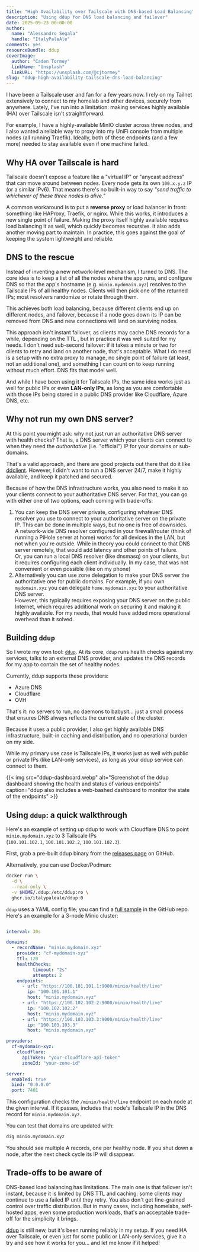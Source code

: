 ```yaml
---
title: "High Availability over Tailscale with DNS-based Load Balancing"
description: "Using ddup for DNS load balancing and failover"
date: 2025-09-23 00:00:00
author:
  name: "Alessandro Segala"
  handle: "ItalyPaleAle"
comments: yes
resourceBundle: ddup
coverImage:
  author: "Caden Tormey"
  linkName: "Unsplash"
  linkURL: "https://unsplash.com/@cjtormey"
slug: "ddup-high-availability-tailscale-dns-load-balancing"
---
```


I have been a  Tailscale user and fan for a few years now. I rely on my Tailnet extensively to connect to my homelab and other devices, securely from anywhere. Lately, I've run into a limitation: making services highly available (HA) over Tailscale isn't straightforward.

For example, I have a highly-available MinIO cluster across three nodes, and I also wanted a reliable way to proxy into my UniFi console from multiple nodes (all running Traefik). Ideally, both of these endpoints (and a few more) needed to stay available even if one machine failed.

## Why HA over Tailscale is hard

Tailscale doesn't expose a feature like a "virtual IP" or "anycast address" that can move around between nodes. Every node gets its own `100.x.y.z` IP (or a similar IPv6). That means there's no built-in way to say *"send traffic to whichever of these three nodes is alive."*

A common workaround is to put a **reverse proxy** or load balancer in front: something like HAProxy, Traefik, or nginx. While this works, it introduces a new single point of failure. Making the proxy itself highly available requires load balancing it as well, which quickly becomes recursive. It also adds another moving part to maintain. In practice, this goes against the goal of keeping the system lightweight and reliable.

## DNS to the rescue

Instead of inventing a new network-level mechanism, I turned to DNS. The core idea is to keep a list of all the nodes where the app runs, and configure DNS so that the app's hostname (e.g. `minio.mydomain.xyz`) resolves to the Tailscale IPs of all healthy nodes. Clients will then pick one of the returned IPs; most resolvers randomize or rotate through them.

This achieves both load balancing, because different clients end up on different nodes, and failover, because if a node goes down its IP can be removed from DNS and new connections will land on surviving nodes.

This approach isn't instant failover, as clients may cache DNS records for a while, depending on the TTL , but in practice it was well suited for my needs. I don't need sub-second failover: if it takes a minute or two for clients to retry and land on another node, that's acceptable. What I do need is a setup with no extra proxy to manage, no single point of failure (at least, not an additional one), and something I can count on to keep running without much effort. DNS fits that model well.

And while I have been using it for Tailscale IPs, the same idea works just as well for public IPs or even **LAN-only IPs**, as long as you are comfortable with those IPs being stored in a public DNS provider like Cloudflare, Azure DNS, etc.

## Why not run my own DNS server?

At this point you might ask: why not just run an authoritative DNS server with health checks? That is, a DNS server which your clients can connect to when they need the *authoritative* (i.e. "official") IP for your domains or sub-domains.

That's a valid approach, and there are good projects out there that do it like [ddclient](https://github.com/ddclient/ddclient). However, I didn't want to run a DNS server 24/7, make it highly available, and keep it patched and secured.

Because of how the DNS infrastructure works, you also need to make it so your clients connect to your authoritative DNS server. For that, you can go with either one of two options, each coming with trade-offs:

1. You can keep the DNS server private, configuring whatever DNS resolver you use to connect to your authoritative server on the private IP. This can be done in multiple ways, but no one is free of downsides.  
  A network-wide DNS resolver configured in your firewall/router (think of running a PiHole server at home) works for all devices in the LAN, but not when you're outside. While in theory you could connect to that DNS server remotely, that would add latency and other points of failure.  
  Or, you can run a local DNS resolver (like dnsmasq) on your clients, but it requires configuring each client individually. In my case, that was not convenient or even possible (like on my phone)
2. Alternatively you can use zone delegation to make your DNS server the authoritative one for public domains. For example, if you own `mydomain.xyz` you can delegate `home.mydomain.xyz` to your authoritative DNS server.  
  However, this typically requires exposing your DNS server on the public Internet, which requires additional work on securing it and making it highly available. For my needs, that would have added more operational overhead than it solved.

## Building `ddup`

So I wrote my own tool: [`ddup`](https://github.com/ItalyPaleAle/ddup). At its core, `ddup` runs health checks against my services, talks to an external DNS provider, and updates the DNS records for my app to contain the set of healthy nodes.

Currently, ddup supports these providers:

- Azure DNS
- Cloudflare
- OVH

That's it: no servers to run, no daemons to babysit… just a small process that ensures DNS always reflects the current state of the cluster.

Because it uses a public provider, I also get highly available DNS infrastructure, built-in caching and distribution, and no operational burden on my side.

While my primary use case is Tailscale IPs, it works just as well with public or private IPs (like LAN-only services), as long as your ddup service can connect to them.

{{< img src="ddup-dashboard.webp" alt="Screenshot of the ddup dashboard showing the health and status of various endpoints" caption="ddup also includes a web-bashed dashboard to monitor the state of the endpoints" >}}

## Using `ddup`: a quick walkthrough

Here's an example of setting up ddup to work with Cloudflare DNS to point `minio.mydomain.xyz` to 3 Tailscale IPs (`100.101.102.1`, `100.101.102.2`, `100.101.102.3`).

First, grab a pre-built ddup binary from the [releases page](https://github.com/ItalyPaleAle/ddup/releases) on GitHub.

Alternatively, you can use Docker/Podman:

```bash
docker run \
  -d \
  --read-only \
  -v $HOME/.ddup:/etc/ddup:ro \
  ghcr.io/italypaleale/ddup:0
```

`ddup` uses a YAML config file; you can find a [full sample](https://github.com/ItalyPaleAle/ddup/blob/main/config.sample.yaml) in the GitHub repo. Here's an example for a 3-node Minio cluster:

```yaml

interval: 30s

domains:
  - recordName: "minio.mydomain.xyz"
    provider: "cf-mydomain-xyz"
    ttl: 120
    healthChecks:
          timeout: "2s"
          attempts: 2
    endpoints:
      - url: "https://100.101.101.1:9000/minio/health/live"
        ip: "100.101.101.1"
        host: "minio.mydomain.xyz"
      - url: "https://100.102.102.2:9000/minio/health/live"
        ip: "100.102.102.2"
        host: "minio.mydomain.xyz"
      - url: "https://100.103.103.3:9000/minio/health/live"
        ip: "100.103.103.3"
        host: "minio.mydomain.xyz"

providers:
  cf-mydomain-xyz:
    cloudflare:
      apiToken: "your-cloudflare-api-token"
      zoneId: "your-zone-id"

server:
  enabled: true
  bind: "0.0.0.0"
  port: 7401
```

This configuration checks the `/minio/health/live` endpoint on each node at the given interval. If it passes, includes that node's Tailscale IP in the DNS record for `minio.mydomain.xyz`.

You can test that domains are updated with:

```bash
dig minio.mydomain.xyz
```

You should see multiple A records, one per healthy node. If you shut down a node, after the next check cycle its IP will disappear.

## Trade-offs to be aware of

DNS-based load balancing has limitations. The main one is that failover isn't instant, because it is limited by DNS TTL and caching: some clients may continue to use a failed IP until they retry. You also don't get fine-grained control over traffic distribution. But in many cases, including homelabs, self-hosted apps, even some production workloads, that's an acceptable trade-off for the simplicity it brings.

[ddup](https://github.com/ItalyPaleAle/ddup) is still new, but it's been running reliably in my setup. If you need HA over Tailscale, or even just for some public or LAN-only services, give it a try and see how it works for you… and let me know if it helped!
